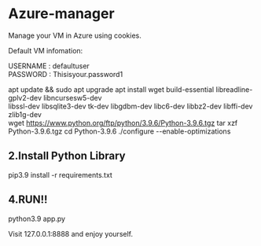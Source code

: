 # Azure-manager
Manage your VM in Azure using cookies.

Default VM infomation:

USERNAME : defaultuser<br>
PASSWORD : Thisisyour.password1

apt update && sudo apt upgrade 
apt install wget build-essential libreadline-gplv2-dev libncursesw5-dev \
     libssl-dev libsqlite3-dev tk-dev libgdbm-dev libc6-dev libbz2-dev libffi-dev zlib1g-dev  
wget https://www.python.org/ftp/python/3.9.6/Python-3.9.6.tgz 
tar xzf Python-3.9.6.tgz 
cd Python-3.9.6 
./configure --enable-optimizations 

## 2.Install Python Library

pip3.9 install -r requirements.txt


## 4.RUN!!
python3.9 app.py

Visit 127.0.0.1:8888 and enjoy yourself.


